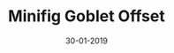 ---
title: "Minifig Goblet Offset"
date: 30-01-2019

image: image.png
cad: model.ldr

source:
  url: "https://www.flickr.com/photos/marinstipkovic/16440008257"
  title: "Height difference"
  author: "Marin Stipkovic"
  date: 25-02-2015

taxonomy:
  part: ["2343", "6141"]
  partcount: 2

  width: [1, stud]
  depth: [1, stud]
  height: [2, brick]

  function: ["stud_lift"]
  stud_lift_length: 3
---